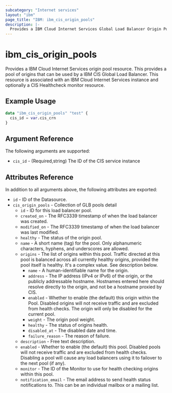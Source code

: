 ```yaml
---
subcategory: "Internet services"
layout: "ibm"
page_title: "IBM: ibm_cis_origin_pools"
description: |-
  Provides a IBM Cloud Internet Services Global Load Balancer Origin Pool resource.
---
```


# ibm_cis_origin_pools

Provides a IBM Cloud Internet Services origin pool resource. This provides a pool of origins that can be used by a IBM CIS Global Load Balancer. This resource is associated with an IBM Cloud Internet Services instance and optionally a CIS Healthcheck monitor resource.

## Example Usage

```terraform
data "ibm_cis_origin_pools" "test" {
  cis_id = var.cis_crn
}
```

## Argument Reference

The following arguments are supported:

- `cis_id` - (Required,string) The ID of the CIS service instance

## Attributes Reference

In addition to all arguments above, the following attributes are exported:
- `id` - ID of the Datasource.
- `cis_origin_pools` - Collection of GLB pools detail
  - `id` - ID for this load balancer pool.
  - `created_on` - The RFC3339 timestamp of when the load balancer was created.
  - `modified_on` - The RFC3339 timestamp of when the load balancer was last modified.
  - `healthy` - The status of the origin pool.
  - `name` - A short name (tag) for the pool. Only alphanumeric characters, hyphens, and underscores are allowed.
  - `origins` - The list of origins within this pool. Traffic directed at this pool is balanced across all currently healthy origins, provided the pool itself is healthy. It's a complex value. See description below.
    - `name` - A human-identifiable name for the origin.
    - `address` - The IP address (IPv4 or IPv6) of the origin, or the publicly addressable hostname. Hostnames entered here should resolve directly to the origin, and not be a hostname proxied by CIS.
    - `enabled` - Whether to enable (the default) this origin within the Pool. Disabled origins will not receive traffic and are excluded from health checks. The origin will only be disabled for the current pool.
    - `weight` - The origin pool weight.
    - `healthy` - The status of origins health.
    - `disabled_at` - The disabled date and time.
    - `failure_reason` - The reason of failure.
  - `description` - Free text description.
  - `enabled` - Whether to enable (the default) this pool. Disabled pools will not receive traffic and are excluded from health checks. Disabling a pool will cause any load balancers using it to failover to the next pool (if any).
  - `monitor` - The ID of the Monitor to use for health checking origins within this pool.
  - `notification_email` - The email address to send health status notifications to. This can be an individual mailbox or a mailing list.
